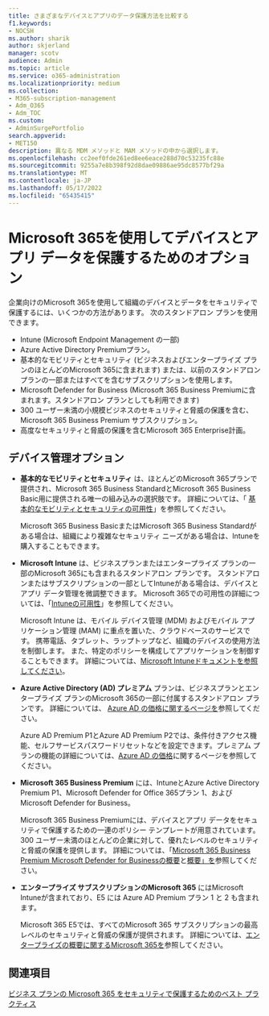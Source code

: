 ```yaml
---
title: さまざまなデバイスとアプリのデータ保護方法を比較する
f1.keywords:
- NOCSH
ms.author: sharik
author: skjerland
manager: scotv
audience: Admin
ms.topic: article
ms.service: o365-administration
ms.localizationpriority: medium
ms.collection:
- M365-subscription-management
- Adm_O365
- Adm_TOC
ms.custom:
- AdminSurgePortfolio
search.appverid:
- MET150
description: 異なる MDM メソッドと MAM メソッドの中から選択します。
ms.openlocfilehash: cc2eef0fde261ed8ee6eace288d70c53235fc88e
ms.sourcegitcommit: 9255a7e8b398f92d8dae09886ae95dc8577bf29a
ms.translationtype: MT
ms.contentlocale: ja-JP
ms.lasthandoff: 05/17/2022
ms.locfileid: "65435415"
---
```

# <a name="options-for-protecting-your-devices-and-app-data-with-microsoft-365"></a>Microsoft 365を使用してデバイスとアプリ データを保護するためのオプション

企業向けのMicrosoft 365を使用して組織のデバイスとデータをセキュリティで保護するには、いくつかの方法があります。 次のスタンドアロン プランを使用できます。

- Intune (Microsoft Endpoint Management の一部)
- Azure Active Directory Premiumプラン。
- 基本的なモビリティとセキュリティ (ビジネスおよびエンタープライズ プランのほとんどのMicrosoft 365に含まれます) または、以前のスタンドアロン プランの一部またはすべてを含むサブスクリプションを使用します。
- Microsoft Defender for Business (Microsoft 365 Business Premiumに含まれます。スタンドアロン プランとしても利用できます)
- 300 ユーザー未満の小規模ビジネスのセキュリティと脅威の保護を含む、Microsoft 365 Business Premium サブスクリプション。
- 高度なセキュリティと脅威の保護を含むMicrosoft 365 Enterprise計画。

## <a name="device-management-options"></a>デバイス管理オプション

- **基本的なモビリティとセキュリティ** は、ほとんどのMicrosoft 365プランで提供され、Microsoft 365 Business StandardとMicrosoft 365 Business Basic用に提供される唯一の組み込みの選択肢です。 詳細については、「 [基本的なモビリティとセキュリティの可用性](../basic-mobility-security/choose-between-basic-mobility-and-security-and-intune.md#availability-of-basic-mobility-and-security-and-intune)」を参照してください。 

    Microsoft 365 Business BasicまたはMicrosoft 365 Business Standardがある場合は、組織により複雑なセキュリティ ニーズがある場合は、Intuneを購入することもできます。
 
- **Microsoft Intune** は、ビジネスプランまたはエンタープライズ プランの一部のMicrosoft 365にも含まれるスタンドアロン プランです。 スタンドアロンまたはサブスクリプションの一部としてIntuneがある場合は、デバイスとアプリ データ管理を微調整できます。 Microsoft 365での可用性の詳細については、「[Intuneの可用性](../basic-mobility-security/choose-between-basic-mobility-and-security-and-intune.md#availability-of-basic-mobility-and-security-and-intune)」を参照してください。

    Microsoft Intune は、モバイル デバイス管理 (MDM) およびモバイル アプリケーション管理 (MAM) に重点を置いた、クラウドベースのサービスです。 携帯電話、タブレット、ラップトップなど、組織のデバイスの使用方法を制御します。 また、特定のポリシーを構成してアプリケーションを制御することもできます。 詳細については、[Microsoft Intuneドキュメントを参照してください](/mem/intune/)。

- **Azure Active Directory (AD) プレミアム** プランは、ビジネスプランとエンタープライズ プランのMicrosoft 365の一部に付属するスタンドアロン プランです。 詳細については、 [Azure AD の価格に関するページを](https://azure.microsoft.com/pricing/details/active-directory/)参照してください。

     Azure AD Premium P1とAzure AD Premium P2では、条件付きアクセス機能、セルフサービスパスワードリセットなどを設定できます。プレミアム プランの機能の詳細については、[Azure AD の価格](https://azure.microsoft.com/pricing/details/active-directory/)に関するページを参照してください。

- **Microsoft 365 Business Premium** には、IntuneとAzure Active Directory Premium P1、Microsoft Defender for Office 365プラン 1、およびMicrosoft Defender for Business。 
 
    Microsoft 365 Business Premiumには、デバイスとアプリ データをセキュリティで保護するための一連のポリシー テンプレートが用意されています。 300 ユーザー未満のほとんどの企業に対して、優れたレベルのセキュリティと脅威の保護を提供します。 詳細については、「[Microsoft 365 Business Premium Microsoft Defender for Businessの概要](../../business-premium/index.md)と[概要」を](../../security/defender-business/mdb-overview.md)参照してください。

- **エンタープライズ サブスクリプションのMicrosoft 365** にはMicrosoft Intuneが含まれており、E5 には Azure AD Premium プラン 1 と 2 も含まれます。

    Microsoft 365 E5では、すべてのMicrosoft 365 サブスクリプションの最高レベルのセキュリティと脅威の保護が提供されます。 詳細については、[エンタープライズの概要に関するMicrosoft 365を](../../enterprise/microsoft-365-overview.md)参照してください。

## <a name="see-also"></a>関連項目

[ビジネス プランの Microsoft 365 をセキュリティで保護するためのベスト プラクティス](../security-and-compliance/secure-your-business-data.md)